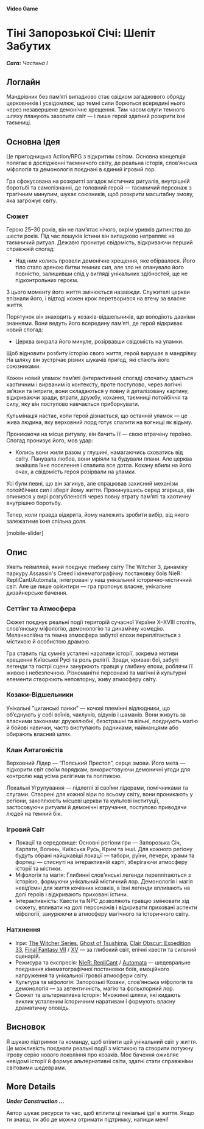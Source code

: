 #### Video Game

# Тіні Запорозької Січі: Шепіт Забутих

***Сага:** Частина І*

## Логлайн

Мандрівник без пам’яті випадково стає свідком загадкового обряду церковників і усвідомлює, що темні сили борються всередині нього через незавершене демонічне хрещення. Тим часом слуги темного шляху планують захопити світ — і лише герой здатний розкрити їхні таємниці.

## Основна Ідея

Це пригодницька Action/RPG з відкритим світом. Основна концепція полягає в дослідженні таємничого світу, де реальна історія, слов’янська міфологія та демонологія поєднані в єдиний ігровий лор.

Гра сфокусована на розкритті загадок містичних ритуалів, внутрішній боротьбі та самопізнанні, де головний герой — таємничий персонаж з трагічним минулим, шукає союзників, щоб розкрити масштабну змову, яка загрожує світу.

### Сюжет

Герою 25–30 років, він не пам’ятає нічого, окрім уривків дитинства до шести років. Під час пошуків істини він випадково натрапляє на таємничий ритуал. Дежавю пронизує свідомість, відкриваючи перший справжній спогад:

- Над ним колись провели демонічне хрещення, яке обірвалося. Його тіло стало ареною битви темних сил, але зло не опанувало його повністю, залишивши слід у вигляді унікальних здібностей, ще не підконтрольних героєм.

З цього моменту його життя змінюється назавжди. Служителі церкви впізнали його, і відтоді кожен крок перетворився на втечу за власне життя.

Порятунок він знаходить у козаків-відшельників, що володіють давніми знаннями. Вони ведуть його всередину пам’яті, де герой відкриває новий спогад:

- Церква викрала його минуле, розірвавши свідомість на уламки.

Щоб відновити розбиту історію свого життя, герой вирушає в мандрівку. На шляху він зустрічає різних шукачів пригод, які стають його союзниками.

Кожен новий уламок пам’яті (інтерактивний спогад) спочатку здається хаотичним і вирваним із контексту, проте поступово, через логічні зв’язки та інтриги, вони складаються у повну й деталізовану картину, відкриваючи зради, втрати, дружбу, кохання, таємниці потойбіччя та силу, яку він поступово навчається приборкувати.

Кульмінація настає, коли герой дізнається, що останній уламок — це жива людина, яку верховний лорд готує спалити на вогнищі як відьму.

Проникаючи на місце ритуалу, він бачить її — свою втрачену героїню. Спогад пронизує його, мов удар:

- Колись вони жили разом у глушині, намагаючись сховатись від світу. Панувала любов, вони мріяли та будували плани. Але церква знайшла їхнє поселення і спалила все дотла. Кохану вбили на його очах, а свідомість героя розірвали на уламки.

Усі були певні, що він загинув, але спрацював захисний механізм потойбічних сил і зберіг йому життя. Прокинувшись серед згарища, він опинився у вирі розгубленості через повну втрату пам’яті та хаотичну внутрішню боротьбу.

Тепер, коли правда відкрита, йому належить зробити вибір, від якого залежатиме їхня спільна доля.

[mobile-slider]

## Опис

Уявіть геймплей, який поєднує глибину світу The Witcher 3, динаміку паркуру Assassin's Creed і кінематографічну постановку боїв NieR: RepliCant/Automata, інтегровані у наш унікальний історично-містичний світ. Але це лише орієнтири — гра пропонує власне, унікальне дизайнерське бачення.

### Сеттінг та Атмосфера

Сюжет поєднує реальні події територій сучасної України X–XVIII століть, слов’янську міфологію, демонологію та динамічну комедію. Меланхолійна та темна атмосфера забутої епохи переплітається з містикою й особистою драмою.

Гра ставить під сумнів усталені наративи історії, зокрема мотиви хрещення Київської Русі та роль релігії. Зради, криваві бої, забуті легенди та гострі сцени занурюють гравця у глибину епохи, роблячи її живою і небезпечною. Різноманітні персонажі та магічні й культурні елементи створюють неповторну, живу атмосферу світу.

### Козаки-Відшельники

Унікальні "циганські панки" — кочові племінні відлюдники, що об’єднують у собі воїнів, чаклунів, відунів і шаманів. Вони живуть за власними законами: дружелюбні, безстрашні та вільні, поєднують магію й бойові навички, часто виступають радниками, найманцями або обирають власний шлях.

### Клан Антагоністів

Верховний Лідер — “Попський Престол”, серце змови. Його мета — підкорити світ своїм порядкам, використовуючи демоничні угоди для контролю над усіма релігіями та політикою.

Локальні Угрупування — підлеглі зі своїми лідерами, помічниками та слугами. Створені для кожної віри по всьому світу, вони проникають у регіони, захоплюють місцеві церкви та культові інституції, застосовуючи ритуали й демонічні втручання, поступово приводячи людей на темний бік.

### Ігровий Світ

- Локації та середовище: Основні регіони гри — Запорозька Січ, Карпати, Волинь, Київська Русь, Крим та інші. Для кожного регіону будуть обрані найцікавіші локації — табори, руїни, печери, храми та фортеці — стиснуті на інтерактивній карті, зберігаючи атмосферу історії та містики.
- Міфологія та магія: Глибинні слов’янські легенди переплітаються з історією, формуючи унікальний містичний лор. Демонологія і магія невід’ємні для життя кочівних козаків, а їхні легенди впливають на долі героїв і відкривають приховані істини.
- Інтерактивність: Квести та NPC дозволяють гравцю змінювати хід сюжету, впливати на долі персонажів і відкривати приховані аспекти міфології, занурюючи в атмосферу магічного та історичного світу.

### Натхнення

- Ігри: [The Witcher Series](https://www.thewitcher.com/ua/en/), [Ghost of Tsushima](https://store.steampowered.com/app/2215430/Ghost_of_Tsushima_DIRECTORS_CUT/), [Clair Obscur: Expedition 33](https://www.expedition33.com/), [Final Fantasy VII](https://store.steampowered.com/app/1462040/FINAL_FANTASY_VII_REMAKE_INTERGRADE/) / [XV](https://store.steampowered.com/app/637650/FINAL_FANTASY_XV_WINDOWS_EDITION/) — за глибокий світ, епічні квести та сильний сценарій.
- Режисура та експресія: [NieR: RepliCant](https://store.steampowered.com/app/1113560/NieR_Replicant_ver122474487139/) / [Automata](https://store.steampowered.com/app/524220/NieRAutomata/) — шедевральне поєднання кінематографічної постановки боїв, емоційного напруження та унікальної ігрової атмосфери світу.
- Культура та міфологія: Запорозькі Козаки, слов’янська міфологія та демонологія — за автентичність, магію та фольклорний лор.
- Сюжет та альтернативна історія: Множинні шляхи, які кидають виклик усталеним історичним наративам і формують власну драматичну оповідь.

## Висновок

Я шукаю підтримки та команду, щоб втілити цей унікальний світ у життя. Це можливість поєднати реальні події з містикою та створити потужну ігрову серію нового покоління про козаків. Моє бачення оживляє невідомі історії й формує альтернативні світи, здатні стати справжніми світовими шедеврами.

## More Details

***Under Construction …***

Автор шукає ресурси та час, щоб втілити ці геніальні ідеї в життя. Якщо ти знаєш, як або де можна отримати підтримку, напиши мені!